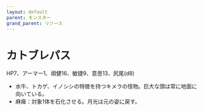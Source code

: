 ```yaml
---
layout: default
parent: モンスター
grand_parent: リソース
---
```


# カトブレパス

HP7、アーマー1、頑健16、敏捷9、意思13、尻尾(d8)

- 水牛、トカゲ、イノシシの特徴を持つキメラの怪物。巨大な頭は常に地面に向いている。
- 麻痺：対象1体を石化させる。月光は元の姿に戻す。

